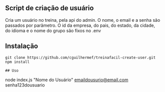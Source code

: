 ## Script de criação de usuário

Cria um usuário no treina, pela api do admin. O nome, o email e a senha são passados por parâmetro. O id da empresa, do pais, do estado, da cidade, do idioma e o nome do grupo são fixos no .env

## Instalação

```
git clone https://github.com/cguilhermef/treinafacil-create-user.git
npm install

## Uso

```
node index.js "Nome do Usuário" emaildousurio@email.com senha123dousuario
```